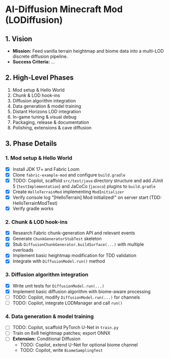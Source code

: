 # AI-Diffusion Minecraft Mod (LODiffusion)

## 1. Vision
- **Mission:** Feed vanilla terrain heightmap and biome data into a multi-LOD discrete diffusion pipeline.
- **Success Criteria:** ...

## 2. High-Level Phases
1. Mod setup & Hello World
2. Chunk & LOD hook-ins
3. Diffusion algorithm integration
4. Data generation & model training
5. Distant Horizons LOD integration
6. In-game tuning & visual debug
7. Packaging, release & documentation
8. Polishing, extensions & cave diffusion

## 3. Phase Details

### 1. Mod setup & Hello World
- [x] Install JDK 17+ and Fabric Loom
- [x] Clone `fabric-example-mod` and configure `build.gradle`
- [x] TODO: Copilot, scaffold `src/test/java` directory structure and add JUnit 5 (`testImplementation`) and JaCoCo (`jacoco`) plugins to `build.gradle`
- [x] Create `HelloTerrainMod` implementing `ModInitializer`
- [x] Verify console log "[HelloTerrain] Mod initialized!" on server start (TDD: HelloTerrainModTest)
- [x] Verify gradle works

### 2. Chunk & LOD hook-ins
- [x] Research Fabric chunk-generation API and relevant events
- [x] Generate `ChunkGeneratorStubTest` skeleton
- [x] Stub `DiffusionChunkGenerator.buildSurface(...)` with multiple overloads
- [x] Implement basic heightmap modification for TDD validation
- [x] Integrate with `DiffusionModel.run()` method

### 3. Diffusion algorithm integration  
- [x] Write unit tests for `DiffusionModel.run(...)`
- [x] Implement basic diffusion algorithm with biome-aware processing
- [ ] TODO: Copilot, modify `DiffusionModel.run(...)` for channels
- [ ] TODO: Copilot, integrate LODManager and call `run()`

### 4. Data generation & model training
- [ ] TODO: Copilot, scaffold PyTorch U-Net in `train.py`
- [ ] Train on 8x8 heightmap patches; export ONNX
- [ ] **Extension:** Conditional Diffusion
  - TODO: Copilot, extend U-Net for optional biome channel
  - TODO: Copilot, write `BiomeSamplingTest`
